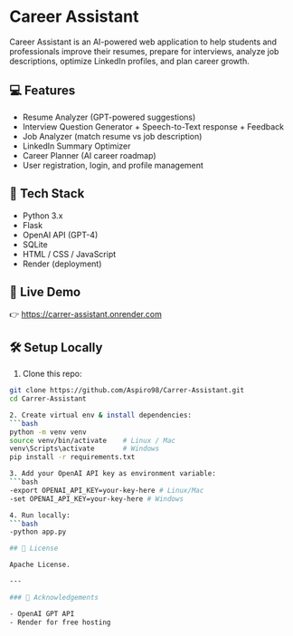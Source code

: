 # Career Assistant

Career Assistant is an AI-powered web application to help students and professionals improve their resumes, prepare for interviews, analyze job descriptions, optimize LinkedIn profiles, and plan career growth.

## 💻 Features

- Resume Analyzer (GPT-powered suggestions)
- Interview Question Generator + Speech-to-Text response + Feedback
- Job Analyzer (match resume vs job description)
- LinkedIn Summary Optimizer
- Career Planner (AI career roadmap)
- User registration, login, and profile management

## 🚀 Tech Stack

- Python 3.x
- Flask
- OpenAI API (GPT-4)
- SQLite
- HTML / CSS / JavaScript
- Render (deployment)

## 🎉 Live Demo

👉 https://carrer-assistant.onrender.com

## 🛠️ Setup Locally

1. Clone this repo:
```bash
git clone https://github.com/Aspiro98/Carrer-Assistant.git
cd Carrer-Assistant

2. Create virtual env & install dependencies:
```bash
python -m venv venv
source venv/bin/activate    # Linux / Mac
venv\Scripts\activate       # Windows
pip install -r requirements.txt

3. Add your OpenAI API key as environment variable:
```bash
-export OPENAI_API_KEY=your-key-here # Linux/Mac
-set OPENAI_API_KEY=your-key-here # Windows

4. Run locally:
```bash
-python app.py

## 📄 License

Apache License.

---

### 🙏 Acknowledgements

- OpenAI GPT API
- Render for free hosting

